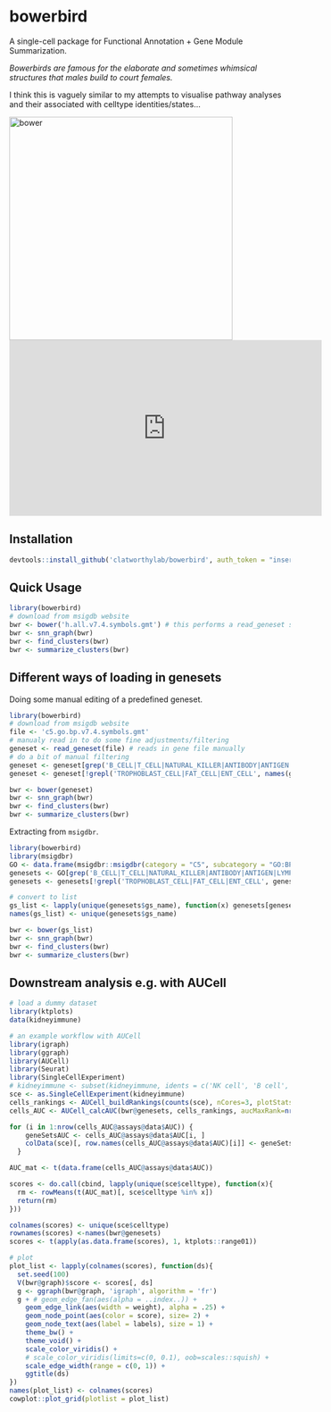 # bowerbird
A single-cell package for Functional Annotation + Gene Module Summarization. 
 
*Bowerbirds are famous for the elaborate and sometimes whimsical structures that males build to court females.*

I think this is vaguely similar to my attempts to visualise pathway analyses and their associated with celltype identities/states...

<a href="https://blog.nature.org/science/2021/01/04/bowerbirds-meet-the-bird-worlds-kleptomaniac-love-architects/">
<img src="https://blog.nature.org/science/files/2020/11/32487196918_8dd537c82a_k.jpg" alt="bower" width="400"/>
</a>

<iframe width="560" height="315" src="https://www.youtube.com/embed/E1zmfTr2d4c" title="YouTube video player" frameborder="0" allow="accelerometer; autoplay; clipboard-write; encrypted-media; gyroscope; picture-in-picture" allowfullscreen></iframe>

## Installation
```R
devtools::install_github('clatworthylab/bowerbird', auth_token = "insert_your_personal_github_access_token")
```

## Quick Usage
```R
library(bowerbird)
# download from msigdb website
bwr <- bower('h.all.v7.4.symbols.gmt') # this performs a read_geneset step internally, which accepts .gmt, .gmx, .csv, .tsv, .txt, or R objects as list or data.frame format.
bwr <- snn_graph(bwr)
bwr <- find_clusters(bwr)
bwr <- summarize_clusters(bwr)
```

## Different ways of loading in genesets

Doing some manual editing of a predefined geneset.
```R
library(bowerbird)
# download from msigdb website
file <- 'c5.go.bp.v7.4.symbols.gmt'
# manualy read in to do some fine adjustments/filtering
geneset <- read_geneset(file) # reads in gene file manually
# do a bit of manual filtering
geneset <- geneset[grep('B_CELL|T_CELL|NATURAL_KILLER|ANTIBODY|ANTIGEN|LYMPHOCYTE|IMMUNE|INTERFERON|TOLL|INNATE|ADAPTIVE', names(geneset))]
geneset <- geneset[!grepl('TROPHOBLAST_CELL|FAT_CELL|ENT_CELL', names(geneset))]

bwr <- bower(geneset) 
bwr <- snn_graph(bwr)
bwr <- find_clusters(bwr)
bwr <- summarize_clusters(bwr)
```

Extracting from `msigdbr`.
```R
library(bowerbird)
library(msigdbr)
GO <- data.frame(msigdbr::msigdbr(category = "C5", subcategory = "GO:BP"))
genesets <- GO[grep('B_CELL|T_CELL|NATURAL_KILLER|ANTIBODY|ANTIGEN|LYMPHOCYTE|IMMUNE|INTERFERON|TOLL|INNATE|ADAPTIVE', GO$gs_name), ]
genesets <- genesets[!grepl('TROPHOBLAST_CELL|FAT_CELL|ENT_CELL', genesets$gs_name), ]

# convert to list
gs_list <- lapply(unique(genesets$gs_name), function(x) genesets[genesets$gs_name %in% x, "gene_symbol"])
names(gs_list) <- unique(genesets$gs_name)

bwr <- bower(gs_list)
bwr <- snn_graph(bwr)
bwr <- find_clusters(bwr)
bwr <- summarize_clusters(bwr)
```

## Downstream analysis e.g. with AUCell
```R
# load a dummy dataset
library(ktplots)
data(kidneyimmune)

# an example workflow with AUCell
library(igraph)
library(ggraph)
library(AUCell)
library(Seurat)
library(SingleCellExperiment)
# kidneyimmune <- subset(kidneyimmune, idents = c('NK cell', 'B cell', 'Mast cell', 'CD8T cell', 'CD4T cell', 'NKT cell'))
sce <- as.SingleCellExperiment(kidneyimmune)
cells_rankings <- AUCell_buildRankings(counts(sce), nCores=3, plotStats=FALSE)
cells_AUC <- AUCell_calcAUC(bwr@genesets, cells_rankings, aucMaxRank=nrow(cells_rankings)*0.05)

for (i in 1:nrow(cells_AUC@assays@data$AUC)) {
    geneSetsAUC <- cells_AUC@assays@data$AUC[i, ]
    colData(sce)[, row.names(cells_AUC@assays@data$AUC)[i]] <- geneSetsAUC
  }

AUC_mat <- t(data.frame(cells_AUC@assays@data$AUC))

scores <- do.call(cbind, lapply(unique(sce$celltype), function(x){
  rm <- rowMeans(t(AUC_mat)[, sce$celltype %in% x])
  return(rm)
}))

colnames(scores) <- unique(sce$celltype)
rownames(scores) <-names(bwr@genesets)
scores <- t(apply(as.data.frame(scores), 1, ktplots::range01))

# plot
plot_list <- lapply(colnames(scores), function(ds){
  set.seed(100)
  V(bwr@graph)$score <- scores[, ds]
  g <- ggraph(bwr@graph, 'igraph', algorithm = 'fr')
  g + # geom_edge_fan(aes(alpha = ..index..)) + 
    geom_edge_link(aes(width = weight), alpha = .25) + 
    geom_node_point(aes(color = score), size= 2) + 
    geom_node_text(aes(label = labels), size = 1) + 
    theme_bw() + 
    theme_void() + 
    scale_color_viridis() + 
    # scale_color_viridis(limits=c(0, 0.1), oob=scales::squish) + 
    scale_edge_width(range = c(0, 1)) +
    ggtitle(ds)
})
names(plot_list) <- colnames(scores)
cowplot::plot_grid(plotlist = plot_list)
```